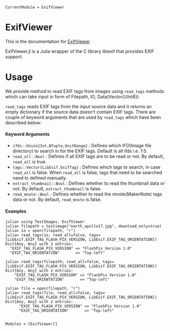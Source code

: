 ```@meta
CurrentModule = ExifViewer
```

# ExifViewer

This is the documentation for [ExifViewer](https://github.com/ashwani-rathee/ExifViewer.jl)

ExifViewer.jl is a Julia wrapper of the C library libexif that provides EXIF support. 

# Usage

We provide method to read EXIF tags from images using `read_tags` methods which can
take input in form of Filepath, IO, Data(Vector{UInt8})

`read_tags` reads EXIF tags from the input source data and it returns an empty 
dictionary if the source data doesn't contain EXIF tags.
There are couple of keyword arguments that are used by `read_tags` which have been
described below:

#### Keyword Arguments
- `ifds::Union{Int,NTuple,UnitRange}` : Defines which IFD(Image file directory) to search in for the EXIF tags. Default is all ifds i.e. 1:5.
- `read_all::Bool` : Defines if all EXIF tags are to be read or not. By default, `read_all` is true.
- `tags::Vector{LibExif.ExifTag}` : Defines which tags to search, in case `read_all` is false. When `read_all` is false, tags that need to be searched need to defined manually.
- `extract_thumbnail::Bool` : Defines whether to read the thumbnail data or not. By default, `extract_thumbnail` is false.
- `read_mnote::Bool` : Defines whether to read the mnote(MakerNote) tags data or not. By default, `read_mnote` is false.

#### Examples

```jldoctest
julia> using TestImages, ExifViewer
julia> filepath = testimage("earth_apollo17.jpg", download_only=true)
julia> io = open(filepath, "r")
julia> read_tags(io; read_all=false, tags=[LibExif.EXIF_TAG_FLASH_PIX_VERSION, LibExif.EXIF_TAG_ORIENTATION])
Dict{Any, Any} with 2 entries:
  "EXIF_TAG_FLASH_PIX_VERSION" => "FlashPix Version 1.0"
  "EXIF_TAG_ORIENTATION"       => "Top-left"

julia> read_tags(filepath; read_all=false, tags=[LibExif.EXIF_TAG_FLASH_PIX_VERSION, LibExif.EXIF_TAG_ORIENTATION])
Dict{Any, Any} with 2 entries:
    "EXIF_TAG_FLASH_PIX_VERSION" => "FlashPix Version 1.0"
    "EXIF_TAG_ORIENTATION"       => "Top-left"

julia> file = open(filepath, "r")
julia> read_tags(file, read_all=false, tags=[LibExif.EXIF_TAG_FLASH_PIX_VERSION, LibExif.EXIF_TAG_ORIENTATION])
Dict{Any, Any} with 2 entries:
      "EXIF_TAG_FLASH_PIX_VERSION" => "FlashPix Version 1.0"
      "EXIF_TAG_ORIENTATION"       => "Top-left"
    
```

```@autodocs
Modules = [ExifViewer]]
```
